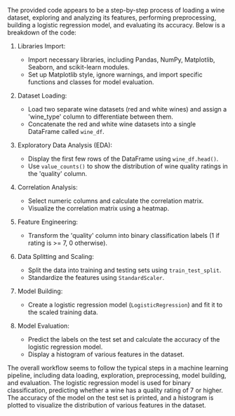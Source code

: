 The provided code appears to be a step-by-step process of loading a wine dataset, exploring and analyzing its features, performing preprocessing, building a logistic regression model, and evaluating its accuracy. Below is a breakdown of the code:

1. Libraries Import:
   - Import necessary libraries, including Pandas, NumPy, Matplotlib, Seaborn, and scikit-learn modules.
   - Set up Matplotlib style, ignore warnings, and import specific functions and classes for model evaluation.

2. Dataset Loading:
   - Load two separate wine datasets (red and white wines) and assign a 'wine_type' column to differentiate between them.
   - Concatenate the red and white wine datasets into a single DataFrame called `wine_df`.

3. Exploratory Data Analysis (EDA):
   - Display the first few rows of the DataFrame using `wine_df.head()`.
   - Use `value_counts()` to show the distribution of wine quality ratings in the 'quality' column.

4. Correlation Analysis:
   - Select numeric columns and calculate the correlation matrix.
   - Visualize the correlation matrix using a heatmap.

5. Feature Engineering:
   - Transform the 'quality' column into binary classification labels (1 if rating is >= 7, 0 otherwise).

6. Data Splitting and Scaling:
   - Split the data into training and testing sets using `train_test_split`.
   - Standardize the features using `StandardScaler`.

7. Model Building:
   - Create a logistic regression model (`LogisticRegression`) and fit it to the scaled training data.

8. Model Evaluation:
   - Predict the labels on the test set and calculate the accuracy of the logistic regression model.
   - Display a histogram of various features in the dataset.

The overall workflow seems to follow the typical steps in a machine learning pipeline, including data loading, exploration, preprocessing, model building, and evaluation. The logistic regression model is used for binary classification, predicting whether a wine has a quality rating of 7 or higher. The accuracy of the model on the test set is printed, and a histogram is plotted to visualize the distribution of various features in the dataset.
